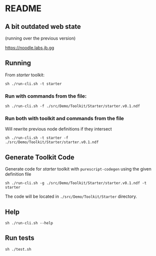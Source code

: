 # README

## A bit outdated web state

(running over the previous version)

https://noodle.labs.jb.gg

## Running

From _starter_ toolkit:

`sh ./run-cli.sh -t starter`

### Run with commands from the file:

`sh ./run-cli.sh -f ./src/Demo/Toolkit/Starter/starter.v0.1.ndf`

### Run both with toolkit and commands from the file

Will rewrite previous node definitions if they intersect

`sh ./run-cli.sh -t starter -f ./src/Demo/Toolkit/Starter/starter.v0.1.ndf`

## Generate Toolkit Code

Generate code for _starter_ toolkit with `purescript-codegen` using the given definition file

`sh ./run-cli.sh -g ./src/Demo/Toolkit/Starter/starter.v0.1.ndf -t starter`

The code will be located in `./src/Demo/Toolkit/Starter` directory.

## Help

`sh ./run-cli.sh --help`

## Run tests

`sh ./test.sh`